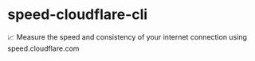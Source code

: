 # speed-cloudflare-cli
📈 Measure the speed and consistency of your internet connection using speed.cloudflare.com
